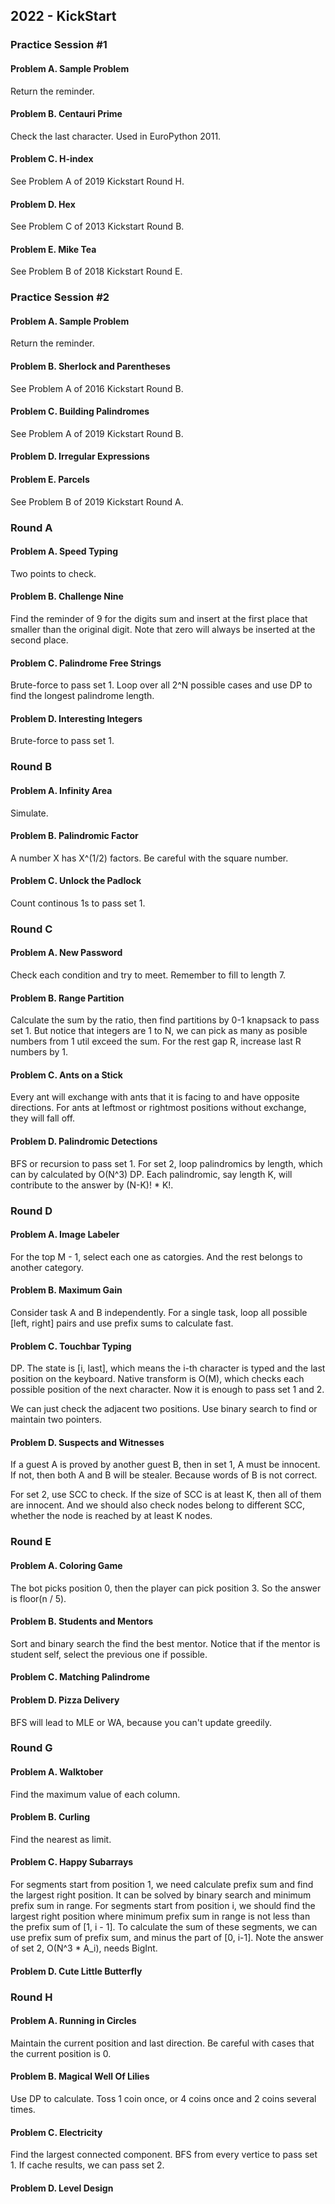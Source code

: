 ## 2022 - KickStart

### Practice Session #1

#### Problem A. Sample Problem

Return the reminder.

#### Problem B. Centauri Prime

Check the last character. Used in EuroPython 2011.

#### Problem C. H-index

See Problem A of 2019 Kickstart Round H.

#### Problem D. Hex

See Problem C of 2013 Kickstart Round B.

#### Problem E. Mike Tea

See Problem B of 2018 Kickstart Round E.

### Practice Session #2

#### Problem A. Sample Problem

Return the reminder.

#### Problem B. Sherlock and Parentheses

See Problem A of 2016 Kickstart Round B.

#### Problem C. Building Palindromes

See Problem A of 2019 Kickstart Round B.

#### Problem D. Irregular Expressions


#### Problem E. Parcels

See Problem B of 2019 Kickstart Round A.

### Round A

#### Problem A. Speed Typing

Two points to check.

#### Problem B. Challenge Nine

Find the reminder of 9 for the digits sum and insert at the first place that smaller than the original digit. Note that zero will always be inserted at the second place.

#### Problem C. Palindrome Free Strings

Brute-force to pass set 1. Loop over all 2^N possible cases and use DP to find the longest palindrome length.

#### Problem D. Interesting Integers

Brute-force to pass set 1.

### Round B

#### Problem A. Infinity Area

Simulate.

#### Problem B. Palindromic Factor

A number X has X^(1/2) factors. Be careful with the square number.

#### Problem C. Unlock the Padlock

Count continous 1s to pass set 1.

### Round C

#### Problem A. New Password

Check each condition and try to meet. Remember to fill to length 7.

#### Problem B. Range Partition

Calculate the sum by the ratio, then find partitions by 0-1 knapsack to pass set 1. But notice that integers are 1 to N, we can pick as many as posible numbers from 1 util exceed the sum. For the rest gap R, increase last R numbers by 1. 

#### Problem C. Ants on a Stick

Every ant will exchange with ants that it is facing to and have opposite directions. For ants at leftmost or rightmost positions without exchange, they will fall off.

#### Problem D. Palindromic Detections

BFS or recursion to pass set 1.
For set 2, loop palindromics by length, which can by calculated by O(N^3) DP. Each palindromic, say length K, will contribute to the answer by (N-K)! * K!.

### Round D

#### Problem A. Image Labeler

For the top M - 1, select each one as catorgies. And the rest belongs to another category.

#### Problem B. Maximum Gain

Consider task A and B independently. For a single task, loop all possible [left, right] pairs and use prefix sums to calculate fast.

#### Problem C. Touchbar Typing

DP. The state is [i, last], which means the i-th character is typed and the last position on the keyboard. Native transform is O(M), which checks each possible position of the next character. Now it is enough to pass set 1 and 2.

We can just check the adjacent two positions. Use binary search to find or maintain two pointers.

#### Problem D. Suspects and Witnesses

If a guest A is proved by another guest B, then in set 1, A must be innocent. If not, then both A and B will be stealer. Because words of B is not correct.

For set 2, use SCC to check. If the size of SCC is at least K, then all of them are innocent. And we should also check nodes belong to different SCC, whether the node is reached by at least K nodes.

### Round E

#### Problem A. Coloring Game

The bot picks position 0, then the player can pick position 3. So the answer is floor(n / 5).

#### Problem B. Students and Mentors

Sort and binary search the find the best mentor. Notice that if the mentor is student self, select the previous one if possible.

#### Problem C. Matching Palindrome

#### Problem D. Pizza Delivery

BFS will lead to MLE or WA, because you can't update greedily.

### Round G

#### Problem A. Walktober

Find the maximum value of each column.

#### Problem B. Curling

Find the nearest as limit.

#### Problem C. Happy Subarrays

For segments start from position 1, we need calculate prefix sum and find the largest right position. It can be solved by binary search and minimum prefix sum in range.
For segments start from position i, we should find the largest right position where minimum prefix sum in range is not less than the prefix sum of [1, i - 1]. To calculate the sum of these segments, we can use prefix sum of prefix sum, and minus the part of [0, i-1]. Note the answer of set 2, O(N^3 * A_i), needs BigInt.

#### Problem D. Cute Little Butterfly

### Round H

#### Problem A. Running in Circles

Maintain the current position and last direction. Be careful with cases that the current position is 0.

#### Problem B. Magical Well Of Lilies

Use DP to calculate. Toss 1 coin once, or 4 coins once and 2 coins several times.

#### Problem C. Electricity

Find the largest connected component. BFS from every vertice to pass set 1. If cache results, we can pass set 2.

#### Problem D. Level Design
